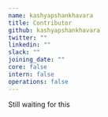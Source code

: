 ```yaml
---
name: kashyapshankhavara
title: Contributor
github: kashyapshankhavara
twitter: ""
linkedin: ""
slack: ""
joining_date: ""
core: false
intern: false
operations: false
---
```


Still waiting for this
